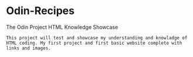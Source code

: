 # Odin-Recipes
The Odin Project HTML Knowledge Showcase

    This project will test and showcase my understanding and knowladge of HTML coding. My first project and first basic website complete with links and images.
